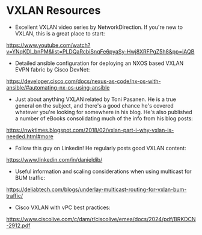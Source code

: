 # VXLAN Resources


* Excellent VXLAN video series by NetworkDirection. If you're new to VXLAN, this is a great place to start:

https://www.youtube.com/watch?v=YNqKDI_bnPM&list=PLDQaRcbiSnqFe6pyaSy-Hwj8XRFPgZ5h8&pp=iAQB
<br>


* Detailed ansible configuration for deploying an NXOS based VXLAN EVPN fabric by Cisco DevNet:

https://developer.cisco.com/docs/nexus-as-code/nx-os-with-ansible/#automating-nx-os-using-ansible


* Just about anything VXLAN related by Toni Pasanen. He is a true general on the subject, and there's a good chance he's covered whatever you're looking for somewhere in his blog. He's also published a number of eBooks consolidating much of the info from his blog posts:

https://nwktimes.blogspot.com/2018/02/vxlan-part-i-why-vxlan-is-needed.html#more


* Follow this guy on Linkedin! He regularly posts good VXLAN content:

https://www.linkedin.com/in/danieldib/


* Useful information and scaling considerations when using multicast for BUM traffic:

https://deliabtech.com/blogs/underlay-multicast-routing-for-vxlan-bum-traffic/


* Cisco VXLAN with vPC best practices:

https://www.ciscolive.com/c/dam/r/ciscolive/emea/docs/2024/pdf/BRKDCN-2912.pdf


